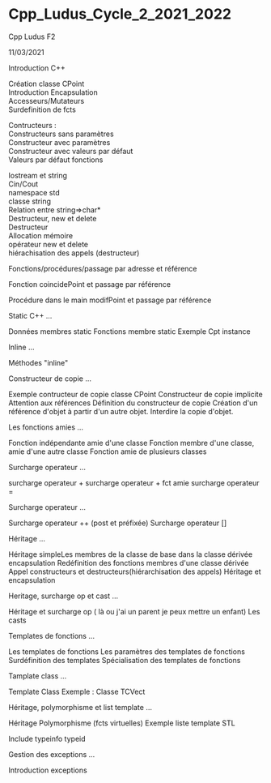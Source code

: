 # Cpp_Ludus_Cycle_2_2021_2022
Cpp Ludus F2


11/03/2021

Introduction C++ 

Création classe CPoint
<br/>
Introduction Encapsulation
<br/>
Accesseurs/Mutateurs
<br/>
Surdefinition de fcts

Contructeurs :
<br/>
Constructeurs sans paramètres
<br/>
Constructeur avec paramètres
<br/>
Constructeur avec valeurs par défaut
<br/>
Valeurs par défaut fonctions

Iostream et string
<br/>
Cin/Cout
<br/>
namespace std
<br/>
classe string
<br/>
Relation entre string=>char*
<br/>
Destructeur, new et delete
<br/>
Destructeur
<br/>
Allocation mémoire
<br/>
opérateur new et delete
<br/>
hiérachisation des appels (destructeur)
<br/>

Fonctions/procédures/passage par adresse et référence
<br/>

Fonction coincidePoint et passage par référence
<br/>

Procédure dans le main modifPoint et passage par référence


Static C++ …

Données membres static
Fonctions membre static
Exemple Cpt instance

Inline …

Méthodes "inline"

Constructeur de copie …

Exemple contructeur de copie classe CPoint
Constructeur de copie implicite
Attention aux références
Définition du constructeur de copie
Création d'un référence d'objet à partir d'un autre objet.
Interdire la copie d'objet.

Les fonctions amies …

Fonction indépendante amie d'une classe
Fonction membre d'une classe, amie d'une autre classe
Fonction amie de plusieurs classes

Surcharge operateur …

surcharge operateur +
surcharge operateur + fct amie
surcharge operateur =

Surcharge operateur …

Surcharge operateur ++ (post et préfixée)
Surcharge operateur []


Héritage …

Héritage simpleLes membres de la classe de base dans la classe dérivée
encapsulation
Redéfinition des fonctions membres d'une classe dérivée
Appel constructeurs et destructeurs(hiérarchisation des appels)
Héritage et encapsulation

Heritage, surcharge op et cast …

Héritage et surcharge op ( là ou j'ai un parent je peux mettre un enfant)
Les casts

Templates de fonctions …

Les templates de fonctions
Les paramètres des templates de fonctions
Surdéfinition des templates
Spécialisation des templates de fonctions

Tamplate class …

Template Class
Exemple : Classe TCVect

Héritage, polymorphisme et list template …

Héritage
Polymorphisme (fcts virtuelles)
Exemple liste template STL

Include typeinfo
typeid

Gestion des exceptions …

Introduction exceptions
